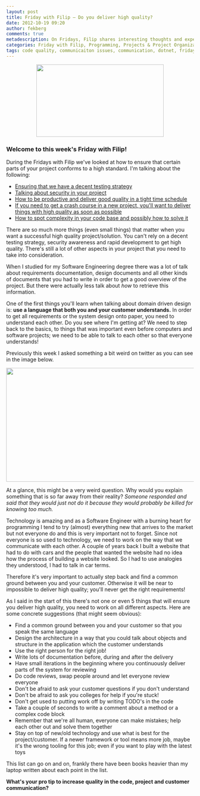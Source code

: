 ```yaml
---
layout: post
title: Friday with Filip – Do you deliver high quality?
date: 2012-10-19 09:20
author: fekberg
comments: true
metadescription: On Fridays, Filip shares interesting thoughts and experience that hopefully will lead to interesting discussions. Enjoy Friday with Filip!
categories: Friday with Filip, Programming, Projects & Project Organization
tags: code quality, communicaiton issues, communication, dotnet, friday with filip, Programming, project management, project organization, project quality, projects
---
```

<img src="http://cdn.filipekberg.se/fekberg-blog/wp-content/uploads/2012/09/FridayWithFili.png" alt="" title="Friday with Filip" style="display: block;   margin-left: auto;   margin-right: auto;" width="342" height="194" class="aligncenter size-full wp-image-1016" />

<h3>Welcome to this week's Friday with Filip!</h3>
During the Fridays with Filip we've looked at how to ensure that certain parts of your project conforms to a high standard. I'm talking about the following<!--excerpt-->:

<ul>
	<li><a href="http://www.filipekberg.se/2012/09/14/friday-with-filip-do-you-use-a-decent-testing-strategy/">Ensuring that we have a decent testing strategy</a></li>
	<li><a href="http://www.filipekberg.se/2012/09/21/friday-with-filip-do-you-care-about-web-security/">Talking about security in your project</a></li>
	<li><a href="http://www.filipekberg.se/2012/09/28/friday-with-filip-being-productive/">How to be productive and deliver good quality in a tight time schedule</a></li>
	<li><a href="http://www.filipekberg.se/2012/10/05/friday-with-filip-joining-new-projects/">If you need to get a crash course in a new project, you'll want to deliver things with high quality as soon as possible</a></li>
	<li><a href="http://www.filipekberg.se/2012/10/12/friday-with-filip-dealing-with-code-complexity/">How to spot complexity in your code base and possibly how to solve it</a></li>
</ul>

There are so much more things (even small things) that matter when you want a successful high quality project/solution. You can't rely on a decent testing strategy, security awareness and rapid development to get high quality. There's still a lot of other aspects in your project that you need to take into consideration.

When I studied for my Software Engineering degree there was a lot of talk about requirements documentation, design documents and all other kinds of documents that you had to write in order to get a good overview of the project. But there were actually less talk about <em>how</em> to retrieve this information.

One of the first things you'll learn when talking about domain driven design is: <strong>use a language that both you and your customer understands.</strong> In order to get all requirements or the system design onto paper, you need to understand each other. Do you see where I'm getting at? We need to step back to the basics, to things that was important even before computers and software projects; we need to be able to talk to each other so that everyone understands!

Previously this week I asked something a bit weird on twitter as you can see in the image below.

<img src="http://cdn.filipekberg.se/fekberg-blog/wp-content/uploads/2012/10/fekberg.png" alt="" style="display: block;   margin-left: auto;   margin-right: auto;" title="fekberg" width="580" height="305" class="alignnone size-full wp-image-1431" />

At a glance, this might be a very weird question. Why would you explain something that is so far away from their reality? <em>Someone responded and said that they would just not do it because they would probably be killed for knowing too much.</em>

Technology is amazing and as a Software Engineer with a burning heart for programming I tend to try (almost) everything new that arrives to the market but not everyone do and this is very important not to forget. Since not everyone is so used to technology, we need to work on the way that we communicate with each other. A couple of years back I built a website that had to do with cars and the people that wanted the website had no idea how the process of building a website looked. So I had to use analogies they understood, I had to talk in car terms.

Therefore it's very important to actually step back and find a common ground between you and your customer. Otherwise it will be near to impossible to deliver high quality; you'll never get the right requirements!

As I said in the start of this there's not one or even 5 things that will ensure you deliver high quality, you need to work on all different aspects. Here are some concrete suggestions (that might seem obvious):

<ul>
	<li>Find a common ground between you and your customer so that you speak the same language</li>
	<li>Design the architecture in a way that you could talk about objects and structure in the application which the customer understands</li>
	<li>Use the right person for the right job!</li>
	<li>Write lots of documentation before, during and after the delivery</li>
	<li>Have small iterations in the beginning where you continuously deliver parts of the system for reviewing</li>
	<li>Do code reviews, swap people around and let everyone review everyone</li>
	<li>Don't be afraid to ask your customer questions if you don't understand</li>
	<li>Don't be afraid to ask you colleges for help if you're stuck!</li>
	<li>Don't get used to putting work off by writing TODO's in the code</li>
	<li>Take a couple of seconds to write a comment about a method or a complex code block</li>
	<li>Remember that we're all human, everyone can make mistakes; help each other out and solve them together</li>
	<li>Stay on top of new/old technology and use what is best for the project/customer. If a newer framework or tool means more job, maybe it's the wrong tooling for this job; even if you want to play with the latest toys</li>
</ul>

This list can go on and on, frankly there have been books heavier than my laptop written about each point in the list.

<strong>What's your pro tip to increase quality in the code, project and customer communication?</strong>

